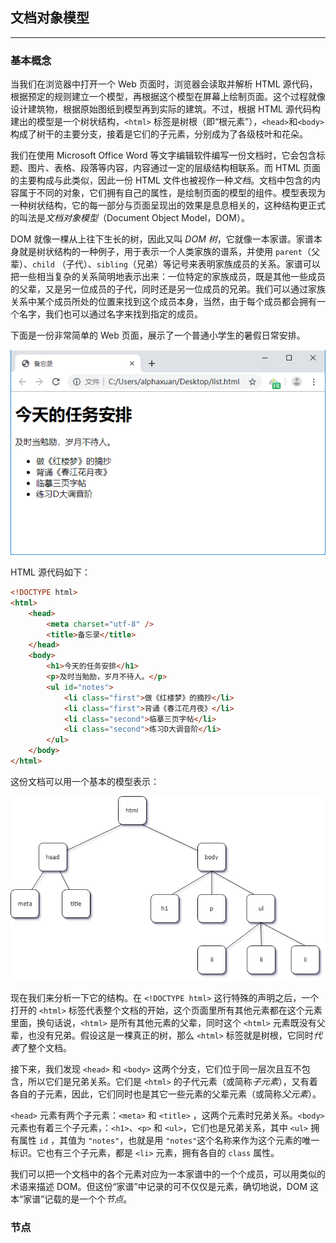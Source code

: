 ## 文档对象模型

---

### 基本概念

当我们在浏览器中打开一个 Web 页面时，浏览器会读取并解析 HTML 源代码，根据预定的规则建立一个模型，再根据这个模型在屏幕上绘制页面。这个过程就像设计建筑物，根据原始图纸到模型再到实际的建筑。不过，根据 HTML 源代码构建出的模型是一个树状结构，`<html>` 标签是树根（即“根元素”），`<head>`和`<body>`构成了树干的主要分支，接着是它们的子元素，分别成为了各级枝叶和花朵。

我们在使用 Microsoft Office Word 等文字编辑软件编写一份文档时，它会包含标题、图片、表格、段落等内容，内容通过一定的层级结构相联系。而 HTML 页面的主要构成与此类似，因此一份 HTML 文件也被视作一种*文档*。文档中包含的内容属于不同的对象，它们拥有自己的属性，是绘制页面的模型的组件。模型表现为一种树状结构，它的每一部分与页面呈现出的效果是息息相关的，这种结构更正式的叫法是*文档对象模型*（Document Object Model，DOM）。

DOM 就像一棵从上往下生长的树，因此又叫 *DOM 树*，它就像一本家谱。家谱本身就是树状结构的一种例子，用于表示一个人类家族的谱系，并使用 `parent`（父辈）、`child` （子代）、`sibling`（兄弟）等记号来表明家族成员的关系。家谱可以把一些相当复杂的关系简明地表示出来：一位特定的家族成员，既是其他一些成员的父辈，又是另一位成员的子代，同时还是另一位成员的兄弟。我们可以通过家族关系中某个成员所处的位置来找到这个成员本身，当然，由于每个成员都会拥有一个名字，我们也可以通过名字来找到指定的成员。

下面是一份非常简单的 Web 页面，展示了一个普通小学生的暑假日常安排。

![1562998447733](assets/1562998447733.png)

HTML 源代码如下：

```html
<!DOCTYPE html>
<html>
	<head>
		<meta charset="utf-8" />
		<title>备忘录</title>
	</head>
	<body>
		<h1>今天的任务安排</h1>
		<p>及时当勉励，岁月不待人。</p>
		<ul id="notes">
			<li class="first">做《红楼梦》的摘抄</li>
			<li class="first">背诵《春江花月夜》</li>
			<li class="second">临摹三页字帖</li>
			<li class="second">练习D大调音阶</li>
		</ul>
	</body>
</html>
```

这份文档可以用一个基本的模型表示：

![1562999615730](assets/1562999615730.png)

现在我们来分析一下它的结构。在 `<!DOCTYPE html>` 这行特殊的声明之后，一个打开的 `<html>` 标签代表整个文档的开始，这个页面里所有其他元素都在这个元素里面，换句话说，`<html>` 是所有其他元素的父辈，同时这个 `<html>` 元素既没有父辈，也没有兄弟。假设这是一棵真正的树，那么 `<html>` 标签就是树根，它同时*代表*了整个文档。

接下来，我们发现 `<head>` 和 `<body>` 这两个分支，它们位于同一层次且互不包含，所以它们是兄弟关系。它们是 `<html>` 的子代元素（或简称*子元素*），又有着各自的子元素，因此，它们同时也是其它一些元素的父辈元素（或简称*父元素*）。

`<head>` 元素有两个子元素：`<meta>` 和 `<title>` ，这两个元素时兄弟关系。`<body>` 元素也有着三个子元素，：`<h1>`、`<p>` 和 `<ul>`，它们也是兄弟关系，其中 `<ul>` 拥有属性 `id` ，其值为 `"notes"`，也就是用 `"notes"`这个名称来作为这个元素的唯一标识。它也有三个子元素，都是 `<li>` 元素，拥有各自的 `class` 属性。

我们可以把一个文档中的各个元素对应为一本家谱中的一个个成员，可以用类似的术语来描述 DOM。但这份“家谱”中记录的可不仅仅是元素，确切地说，DOM 这本“家谱”记载的是一个个*节点*。





### 节点

